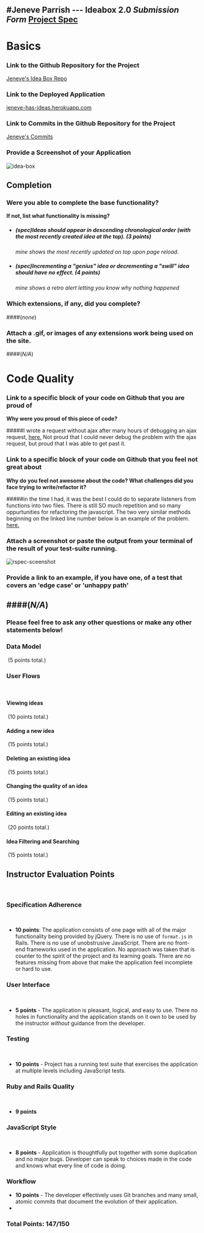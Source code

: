 


#Jeneve Parrish ---  Ideabox 2.0 _Submission Form_
[Project Spec](https://github.com/turingschool/curriculum/blob/master/source/projects/revenge_of_idea_box.markdown)
------

# Basics

### Link to the Github Repository for the Project
[Jeneve's Idea Box Repo](https://github.com/jeneve/idea-box)

### Link to the Deployed Application
[jeneve-has-ideas.herokuapp.com](https://jeneve-has-ideas.herokuapp.com/)

### Link to Commits in the Github Repository for the Project
[Jeneve's Commits](https://github.com/jeneve/idea-box/commits/master)

### Provide a Screenshot of your Application
![idea-box](http://g.recordit.co/XzyNuujtMP.gif)

## Completion

### Were you able to complete the base functionality?
 **If not, list what functionality is missing?**

- ##### (spec)Ideas should appear in descending chronological order (with the most recently created idea at the top). (3 points)

	_mine shows the most recently updated on top upon page reload._

- ##### (spec)Incrementing a "genius" idea or decrementing a "swill" idea should have no effect. (4 points)

	_mine shows a retro alert letting you know why nothing happened_

### Which extensions, if any, did you complete?
####(_none_)
 
### Attach a .gif, or images of any extensions work being used on the site.
####(_N/A_)
# Code Quality

### Link to a specific block of your code on Github that you are proud of

 **Why were you proud of this piece of code?**

#####I wrote a request without ajax after many hours of debugging an ajax request, [here.](https://github.com/jeneve/idea-box/blob/master/app/assets/javascripts/functions.js#L7) Not proud that I could never debug the problem with the ajax request, but proud that I was able to get past it.

### Link to a specific block of your code on Github that you feel not great about
**Why do you feel not awesome about the code? What challenges did you face trying to write/refactor it?**

#####in the time I had, it was the best I could do to separate listeners from functions into two files. There is still SO much repetition and so many oppurtunities for refactoring the javascript. The two very similar methods beginning on the linked line number below is an example of the problem.[ here.](https://github.com/jeneve/idea-box/blob/master/app/assets/javascripts/functions.js#L65)

### Attach a screenshot or paste the output from your terminal of the result of your test-suite running.

![rspec-sceenshot](https://github.com/jeneve/idea-box/blob/master/app/assets/images/rspec-screenshot.png?raw=true)

### Provide a link to an example, if you have one, of a test that covers an 'edge case' or 'unhappy path'
####(_N/A_)
-----

### Please feel free to ask any other questions or make any other statements below!


### Data Model
​
(5 points total.)
​
### User Flows
​
#### Viewing ideas
​
(10 points total.)
​
#### Adding a new idea
​
(15 points total.)

#### Deleting an existing idea
​
(15 points total.)
​
#### Changing the quality of an idea
​
(15 points total.)
​
#### Editing an existing idea
​
(20 points total.)
​
#### Idea Filtering and Searching
​
(15 points total.)
​

## Instructor Evaluation Points
​
### Specification Adherence
​
* **10 points**: The application consists of one page with all of the major functionality being provided by jQuery. There is no use of `format.js` in Rails. There is no use of unobstrusive JavaScript. There are no front-end frameworks used in the application. No approach was taken that is counter to the spirit of the project and its learning goals. There are no features missing from above that make the application feel incomplete or hard to use.
​
### User Interface
​
* **5 points** - The application is pleasant, logical, and easy to use. There no holes in functionality and the application stands on it own to be used by the instructor _without_ guidance from the developer.
​
### Testing
​
* **10 points** - Project has a running test suite that exercises the application at multiple levels including JavaScript tests.

### Ruby and Rails Quality
​
* **9 points** 
​
### JavaScript Style
​
* **8 points** - Application is thoughtfully put together with some duplication and no major bugs. Developer can speak to choices made in the code and knows what every line of code is doing.
​

### Workflow

* **10 points** - The developer effectively uses Git branches and many small, atomic commits that document the evolution of their application.
* 
### Total Points: 147/150
